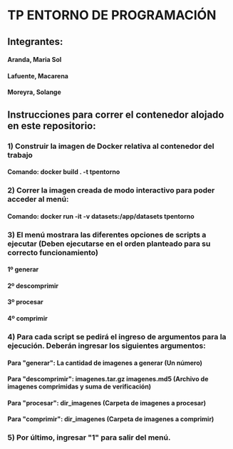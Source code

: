 # TP ENTORNO DE PROGRAMACIÓN

## Integrantes:
#### Aranda, Maria Sol
#### Lafuente, Macarena 
#### Moreyra, Solange 


## Instrucciones para correr el contenedor alojado en este repositorio: 

### 1) Construir la imagen de Docker relativa al contenedor del trabajo
#### Comando: docker build . -t tpentorno

### 2) Correr la imagen creada de modo interactivo para poder acceder al menú: 
#### Comando: docker run -it -v datasets:/app/datasets tpentorno 

### 3) El menú mostrara las diferentes opciones de scripts a ejecutar (Deben ejecutarse en el orden planteado para su correcto funcionamiento)
#### 1º generar
#### 2º descomprimir
#### 3º procesar
#### 4º comprimir 

### 4) Para cada script se pedirá el ingreso de argumentos para la ejecución. Deberán ingresar los siguientes argumentos:
#### Para "generar": La cantidad de imagenes a generar (Un número)
#### Para "descomprimir": imagenes.tar.gz imagenes.md5 (Archivo de imagenes comprimidas y suma de verificación) 
#### Para "procesar": dir_imagenes (Carpeta de imagenes a procesar) 
#### Para "comprimir": dir_imagenes (Carpeta de imagenes a comprimir) 

### 5) Por último, ingresar "1" para salir del menú. 


